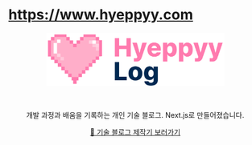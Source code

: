# https://www.hyeppyy.com

<div align=center>
<img src="public/images/hyeppyLog.png" width="355" height="106" >
</div>

&nbsp;

<div align=center>
개발 과정과 배움을 기록하는 개인 기술 블로그. Next.js로 만들어졌습니다.

[👀 기술 블로그 제작기 보러가기](https://www.hyeppyy.com/post-2)

</div>
